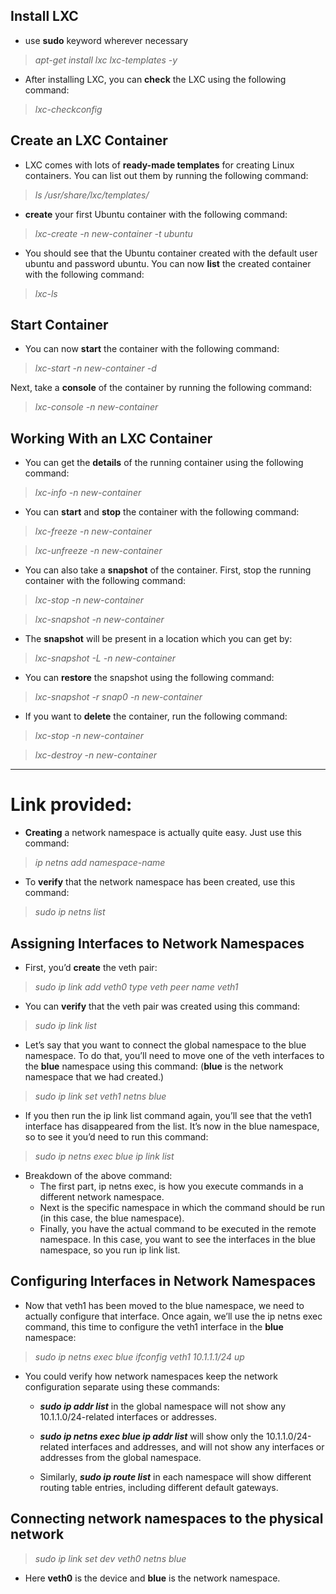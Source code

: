 ## Install LXC
* use **sudo** keyword wherever necessary

>_apt-get install lxc lxc-templates -y_

* After installing LXC, you can **check** the LXC using the following command:

>_lxc-checkconfig_

## Create an LXC Container

* LXC comes with lots of **ready-made templates** for creating Linux containers. You can list out them by running the following command:

> _ls /usr/share/lxc/templates/_

* **create** your first Ubuntu container with the following command:

>_lxc-create -n new-container -t ubuntu_

* You should see that the Ubuntu container created with the default user ubuntu and password ubuntu. You can now **list** the created container with the following command:

>_lxc-ls_

## Start Container

*  You can now **start** the container with the following command:

>_lxc-start -n new-container -d_

Next, take a **console** of the container by running the following command:

>_lxc-console -n new-container_

## Working With an LXC Container

* You can get the **details** of the running container using the following command:

>_lxc-info -n new-container_

* You can **start** and **stop** the container with the following command:

> _lxc-freeze -n new-container_

> _lxc-unfreeze -n new-container_

* You can also take a **snapshot** of the container. First, stop the running container with the following command:

> _lxc-stop -n new-container_

> _lxc-snapshot -n new-container_

* The **snapshot** will be present in a location which you can get by:

> _lxc-snapshot -L -n new-container_

* You can **restore** the snapshot using the following command:

> _lxc-snapshot -r snap0 -n new-container_

* If you want to **delete** the container, run the following command:

>_lxc-stop -n new-container_

>_lxc-destroy -n new-container_

___

# Link provided:

* **Creating** a network namespace is actually quite easy. Just use this command:

> _ip netns add namespace-name_

* To **verify** that the network namespace has been created, use this command:

> _sudo ip netns list_

## Assigning Interfaces to Network Namespaces

* First, you’d **create** the veth pair:

> _sudo ip link add veth0 type veth peer name veth1_

* You can **verify** that the veth pair was created using this command:

> _sudo ip link list_

* Let’s say that you want to connect the global namespace to the blue namespace. To do that, you’ll need to move one of the veth interfaces to the **blue** namespace using this command:
(**blue** is the network namespace that we had created.)

> _sudo ip link set veth1 netns blue_

* If you then run the ip link list command again, you’ll see that the veth1 interface has disappeared from the list. It’s now in the blue namespace, so to see it you’d need to run this command:

> _sudo ip netns exec blue ip link list_

* Breakdown of the above command:
    * The first part, ip netns exec, is how you execute commands in a different network namespace.
    * Next is the specific namespace in which the command should be run (in this case, the blue namespace).
    * Finally, you have the actual command to be executed in the remote namespace. In this case, you want to see the interfaces in the blue namespace, so you run ip link list.

## Configuring Interfaces in Network Namespaces

* Now that veth1 has been moved to the blue namespace, we need to actually configure that interface. Once again, we’ll use the ip netns exec command, this time to configure the veth1 interface in the **blue** namespace:

> _sudo ip netns exec blue ifconfig veth1 10.1.1.1/24 up_

* You could verify how network namespaces keep the network configuration separate using these commands:

    * _**sudo ip addr list**_ in the global namespace will not show any 10.1.1.0/24-related interfaces or addresses.

    * _**sudo ip netns exec blue ip addr list**_ will show only the 10.1.1.0/24-related interfaces and addresses, and will not show any interfaces or addresses from the global namespace.

    * Similarly, _**sudo ip route list**_ in each namespace will show different routing table entries, including different default gateways.

## Connecting network namespaces to the physical network

> _sudo ip link set dev veth0 netns blue_
* Here **veth0** is the device and **blue** is the network namespace.